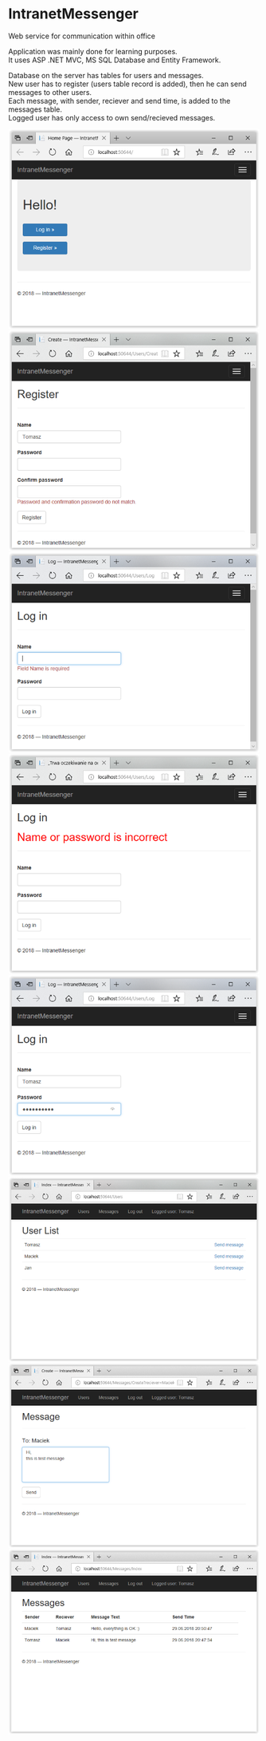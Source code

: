 # IntranetMessenger
Web service for communication within office

Application was mainly done for learning purposes.    
It uses ASP .NET MVC, MS SQL Database and Entity Framework.   

Database on the server has tables for users and messages.  
New user has to register (users table record is added), then he can send messages to other users.   
Each message, with sender, reciever and send time, is added to the messages table.  
Logged user has only access to own send/recieved messages.  
   

![Alt text](screens/screen000.png?raw=true "Home page")
![Alt text](screens/screen001.png?raw=true "Registering")
![Alt text](screens/screen002.png?raw=true "Logging in")
![Alt text](screens/screen003.png?raw=true "Incorrect input check")
![Alt text](screens/screen004.png?raw=true "Logging in")
![Alt text](screens/screen005.png?raw=true "User List Page")
![Alt text](screens/screen006.png?raw=true "Creating message")
![Alt text](screens/screen007.png?raw=true "Message box")

